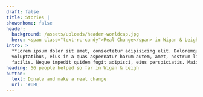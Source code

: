 ```yaml
---
draft: false
title: Stories |
showonhome: false
header:
  background: /assets/uploads/header-worldcap.jpg
  hero: <span class="text-rc-candy">Real Change</span> in Wigan & Leigh **Stories**
intro: >
  **Lorem ipsum dolor sit amet, consectetur adipisicing elit. Doloremque laborum
  voluptatibus, eius in a quas aspernatur harum autem, amet, nostrum libero
  facilis. Neque impedit quidem fugit adipisci, eius perspiciatis. Maiores?**
heading: 56 people helped so far in Wigan & Leigh
button:
  text: Donate and make a real change
  url: '#URL'
---
```


